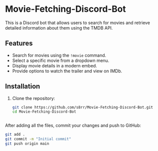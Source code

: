 # Movie-Fetching-Discord-Bot

This is a Discord bot that allows users to search for movies and retrieve detailed information about them using the TMDB API.

## Features

- Search for movies using the `!movie` command.
- Select a specific movie from a dropdown menu.
- Display movie details in a modern embed.
- Provide options to watch the trailer and view on IMDb.

## Installation

1. Clone the repository:

   ```bash
   git clone https://github.com/s8rr/Movie-Fetching-Discord-Bot.git
   cd Movie-Fetching-Discord-Bot

   

After adding all the files, commit your changes and push to GitHub:

```bash
git add .
git commit -m "Initial commit"
git push origin main



